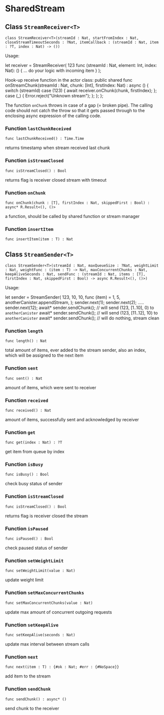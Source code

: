 # SharedStream

## Class `StreamReceiver<T>`

``` motoko
class StreamReceiver<T>(streamId : Nat, startFromIndex : Nat, closeStreamTimeoutSeconds : ?Nat, itemCallback : (streamId : Nat, item : ?T, index : Nat) -> ())
```

Usage:

let receiver = StreamReceiver<Int>(
  123
  func (streamId : Nat, element: Int, index: Nat): () {
    ... do your logic with incoming item
  }
);

Hook-up receive function in the actor class:
public shared func onStreamChunk(streamId : Nat, chunk: [Int], firstIndex: Nat) : async () {
  switch (streamId) case (123) { await receiver.onChunk(chunk, firstIndex); }; case (_) { Error.reject("Unknown stream"); }; };
};

The function `onChunk` throws in case of a gap (= broken pipe). The
calling code should not catch the throw so that it gets passed through to
the enclosing async expression of the calling code.

### Function `lastChunkReceived`
``` motoko
func lastChunkReceived() : Time.Time
```

returns timestamp when stream received last chunk


### Function `isStreamClosed`
``` motoko
func isStreamClosed() : Bool
```

returns flag is receiver closed stream with timeout


### Function `onChunk`
``` motoko
func onChunk(chunk : [T], firstIndex : Nat, skippedFirst : Bool) : async* R.Result<(), ()>
```

a function, should be called by shared function or stream manager


### Function `insertItem`
``` motoko
func insertItem(item : T) : Nat
```


## Class `StreamSender<T>`

``` motoko
class StreamSender<T>(streamId : Nat, maxQueueSize : ?Nat, weightLimit : Nat, weightFunc : (item : T) -> Nat, maxConcurrentChunks : Nat, keepAliveSeconds : Nat, sendFunc : (streamId : Nat, items : [T], firstIndex : Nat, skippedFirst : Bool) -> async R.Result<(), ()>)
```

Usage:

let sender = StreamSender<Int>(
  123,
  10,
  10,
  func (item) = 1,
  5,
  anotherCanister.appendStream,
);
sender.next(1);
sender.next(2);
.....
sender.next(12);
await* sender.sendChunk(); // will send (123, [1..10], 0) to `anotherCanister`
await* sender.sendChunk(); // will send (123, [11..12], 10) to `anotherCanister`
await* sender.sendChunk(); // will do nothing, stream clean

### Function `length`
``` motoko
func length() : Nat
```

total amount of items, ever added to the stream sender, also an index, which will be assigned to the next item


### Function `sent`
``` motoko
func sent() : Nat
```

amount of items, which were sent to receiver


### Function `received`
``` motoko
func received() : Nat
```

amount of items, successfully sent and acknowledged by receiver


### Function `get`
``` motoko
func get(index : Nat) : ?T
```

get item from queue by index


### Function `isBusy`
``` motoko
func isBusy() : Bool
```

check busy status of sender


### Function `isStreamClosed`
``` motoko
func isStreamClosed() : Bool
```

returns flag is receiver closed the stream


### Function `isPaused`
``` motoko
func isPaused() : Bool
```

check paused status of sender


### Function `setWeightLimit`
``` motoko
func setWeightLimit(value : Nat)
```

update weight limit


### Function `setMaxConcurrentChunks`
``` motoko
func setMaxConcurrentChunks(value : Nat)
```

update max amount of concurrent outgoing requests


### Function `setKeepAlive`
``` motoko
func setKeepAlive(seconds : Nat)
```

update max interval between stream calls


### Function `next`
``` motoko
func next(item : T) : {#ok : Nat; #err : {#NoSpace}}
```

add item to the stream


### Function `sendChunk`
``` motoko
func sendChunk() : async* ()
```

send chunk to the receiver
